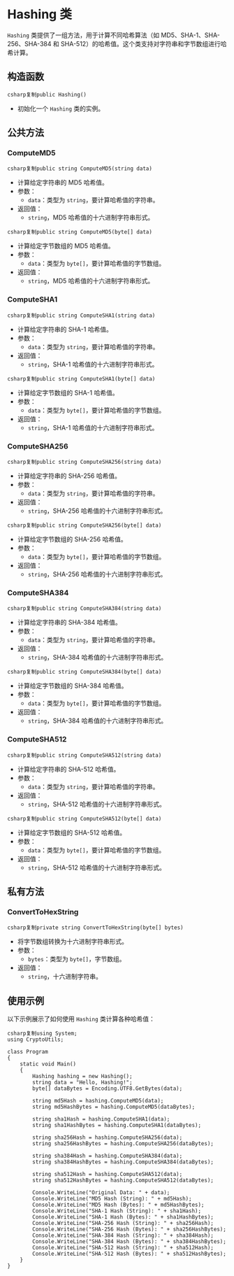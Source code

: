 # Hashing 类

`Hashing` 类提供了一组方法，用于计算不同哈希算法（如 MD5、SHA-1、SHA-256、SHA-384 和 SHA-512）的哈希值。这个类支持对字符串和字节数组进行哈希计算。

## 构造函数

```
csharp复制public Hashing()
```

- 初始化一个 `Hashing` 类的实例。

## 公共方法

### ComputeMD5

```
csharp复制public string ComputeMD5(string data)
```

- 计算给定字符串的 MD5 哈希值。
- 参数：
  - `data`：类型为 `string`，要计算哈希值的字符串。
- 返回值：
  - `string`，MD5 哈希值的十六进制字符串形式。

```
csharp复制public string ComputeMD5(byte[] data)
```

- 计算给定字节数组的 MD5 哈希值。
- 参数：
  - `data`：类型为 `byte[]`，要计算哈希值的字节数组。
- 返回值：
  - `string`，MD5 哈希值的十六进制字符串形式。

### ComputeSHA1

```
csharp复制public string ComputeSHA1(string data)
```

- 计算给定字符串的 SHA-1 哈希值。
- 参数：
  - `data`：类型为 `string`，要计算哈希值的字符串。
- 返回值：
  - `string`，SHA-1 哈希值的十六进制字符串形式。

```
csharp复制public string ComputeSHA1(byte[] data)
```

- 计算给定字节数组的 SHA-1 哈希值。
- 参数：
  - `data`：类型为 `byte[]`，要计算哈希值的字节数组。
- 返回值：
  - `string`，SHA-1 哈希值的十六进制字符串形式。

### ComputeSHA256

```
csharp复制public string ComputeSHA256(string data)
```

- 计算给定字符串的 SHA-256 哈希值。
- 参数：
  - `data`：类型为 `string`，要计算哈希值的字符串。
- 返回值：
  - `string`，SHA-256 哈希值的十六进制字符串形式。

```
csharp复制public string ComputeSHA256(byte[] data)
```

- 计算给定字节数组的 SHA-256 哈希值。
- 参数：
  - `data`：类型为 `byte[]`，要计算哈希值的字节数组。
- 返回值：
  - `string`，SHA-256 哈希值的十六进制字符串形式。

### ComputeSHA384

```
csharp复制public string ComputeSHA384(string data)
```

- 计算给定字符串的 SHA-384 哈希值。
- 参数：
  - `data`：类型为 `string`，要计算哈希值的字符串。
- 返回值：
  - `string`，SHA-384 哈希值的十六进制字符串形式。

```
csharp复制public string ComputeSHA384(byte[] data)
```

- 计算给定字节数组的 SHA-384 哈希值。
- 参数：
  - `data`：类型为 `byte[]`，要计算哈希值的字节数组。
- 返回值：
  - `string`，SHA-384 哈希值的十六进制字符串形式。

### ComputeSHA512

```
csharp复制public string ComputeSHA512(string data)
```

- 计算给定字符串的 SHA-512 哈希值。
- 参数：
  - `data`：类型为 `string`，要计算哈希值的字符串。
- 返回值：
  - `string`，SHA-512 哈希值的十六进制字符串形式。

```
csharp复制public string ComputeSHA512(byte[] data)
```

- 计算给定字节数组的 SHA-512 哈希值。
- 参数：
  - `data`：类型为 `byte[]`，要计算哈希值的字节数组。
- 返回值：
  - `string`，SHA-512 哈希值的十六进制字符串形式。

## 私有方法

### ConvertToHexString

```
csharp复制private string ConvertToHexString(byte[] bytes)
```

- 将字节数组转换为十六进制字符串形式。
- 参数：
  - `bytes`：类型为 `byte[]`，字节数组。
- 返回值：
  - `string`，十六进制字符串。

## 使用示例

以下示例展示了如何使用 `Hashing` 类计算各种哈希值：

```
csharp复制using System;
using CryptoUtils;

class Program
{
    static void Main()
    {
        Hashing hashing = new Hashing();
        string data = "Hello, Hashing!";
        byte[] dataBytes = Encoding.UTF8.GetBytes(data);

        string md5Hash = hashing.ComputeMD5(data);
        string md5HashBytes = hashing.ComputeMD5(dataBytes);

        string sha1Hash = hashing.ComputeSHA1(data);
        string sha1HashBytes = hashing.ComputeSHA1(dataBytes);

        string sha256Hash = hashing.ComputeSHA256(data);
        string sha256HashBytes = hashing.ComputeSHA256(dataBytes);

        string sha384Hash = hashing.ComputeSHA384(data);
        string sha384HashBytes = hashing.ComputeSHA384(dataBytes);

        string sha512Hash = hashing.ComputeSHA512(data);
        string sha512HashBytes = hashing.ComputeSHA512(dataBytes);

        Console.WriteLine("Original Data: " + data);
        Console.WriteLine("MD5 Hash (String): " + md5Hash);
        Console.WriteLine("MD5 Hash (Bytes): " + md5HashBytes);
        Console.WriteLine("SHA-1 Hash (String): " + sha1Hash);
        Console.WriteLine("SHA-1 Hash (Bytes): " + sha1HashBytes);
        Console.WriteLine("SHA-256 Hash (String): " + sha256Hash);
        Console.WriteLine("SHA-256 Hash (Bytes): " + sha256HashBytes);
        Console.WriteLine("SHA-384 Hash (String): " + sha384Hash);
        Console.WriteLine("SHA-384 Hash (Bytes): " + sha384HashBytes);
        Console.WriteLine("SHA-512 Hash (String): " + sha512Hash);
        Console.WriteLine("SHA-512 Hash (Bytes): " + sha512HashBytes);
    }
}
```